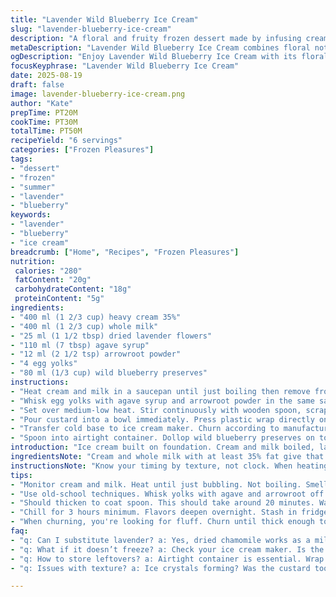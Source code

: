 ```yaml
---
title: "Lavender Wild Blueberry Ice Cream"
slug: "lavender-blueberry-ice-cream"
description: "A floral and fruity frozen dessert made by infusing cream and milk with dried lavender buds. Sweetened with agave syrup instead of honey for a subtler flavor, and thickened using arrowroot powder, offering a light texture. Wild blueberry preserves swirl through after churning, creating a marbled effect. This ice cream balances floral notes with bright berry sweetness. Chilled thoroughly before spinning is key to good texture. Lavender strained precisely prevents overpowering bitterness. Cooling on a plastic wrap surface avoids a skin forming. Freezes firm in one hour, softens in room temp letting flavors meld."
metaDescription: "Lavender Wild Blueberry Ice Cream combines floral notes and berry sweetness for a refreshing frozen treat."
ogDescription: "Enjoy Lavender Wild Blueberry Ice Cream with its floral aroma and tangy blueberries. A unique treat for warm days."
focusKeyphrase: "Lavender Wild Blueberry Ice Cream"
date: 2025-08-19
draft: false
image: lavender-blueberry-ice-cream.png
author: "Kate"
prepTime: PT20M
cookTime: PT30M
totalTime: PT50M
recipeYield: "6 servings"
categories: ["Frozen Pleasures"]
tags:
- "dessert"
- "frozen"
- "summer"
- "lavender"
- "blueberry"
keywords:
- "lavender"
- "blueberry"
- "ice cream"
breadcrumb: ["Home", "Recipes", "Frozen Pleasures"]
nutrition: 
 calories: "280"
 fatContent: "20g"
 carbohydrateContent: "18g"
 proteinContent: "5g"
ingredients:
- "400 ml (1 2/3 cup) heavy cream 35%"
- "400 ml (1 2/3 cup) whole milk"
- "25 ml (1 1/2 tbsp) dried lavender flowers"
- "110 ml (7 tbsp) agave syrup"
- "12 ml (2 1/2 tsp) arrowroot powder"
- "4 egg yolks"
- "80 ml (1/3 cup) wild blueberry preserves"
instructions:
- "Heat cream and milk in a saucepan until just boiling then remove from heat; add dried lavender buds. Cover and steep for 7 minutes. Important: do not oversteep or the lavender turns bitter and grassy. Strain mixture through fine sieve. Discard lavender solids."
- "Whisk egg yolks with agave syrup and arrowroot powder in the same saucepan, off heat, until smooth and pale. Gradually drizzle in warm infused cream mixture while whisking constantly to temper yolks and avoid curdling."
- "Set over medium-low heat. Stir continuously with wooden spoon, scraping bottom and sides to prevent sticking. Cook until mixture thickens enough to coat the back of the spoon and leaves a clear trail when you run your finger through it. This should take about 18-20 minutes. Do not rush; rushing causes lumps."
- "Pour custard into a bowl immediately. Press plastic wrap directly onto surface to prevent skin from forming. Let sit at room temperature for about 15 minutes. Chill in refrigerator for minimum 3 hours, ideally overnight, for flavors to fully develop and texture to firm up."
- "Transfer cold base to ice cream maker. Churn according to manufacturer instructions, approximately 25 minutes until thick and fluffy. Do not overchurn or ice cream will be grainy."
- "Spoon into airtight container. Dollop wild blueberry preserves on top. Using a spatula or spoon handle, gently swirl to create marbled effect without fully mixing. Freeze for at least 1 hour until firm. Let sit at room temperature 5 minutes before scooping to soften slightly."
introduction: "Ice cream built on foundation. Cream and milk boiled, lavender steeped just so–nothing harsh or bitter. Old-school tempering eggs; no shortcuts. Arrowroot, not cornstarch. Reason? Cleaner mouthfeel, better freeze-thaw stability. Agave brings sweetness, honey replaced to cut floral clash. Wild blueberry preserves swirl last-minute, adds jewel-like color, flavor bursts. Cooling is not rushed; chill deep, firm before spinning. Attention to textures at each stage: thick custard, soft but stable final product. Tips: strain lavender right, never steep too long or risk grassy undertones. Plastic wrap on surface fights skin, keeps custard pure. Churning time varies, watch for fluffy consistency, don’t overdo. Simple, bold, respectful of ingredients."
ingredientsNote: "Cream and whole milk with at least 35% fat give that rich mouthfeel—skimp here, ice cream turns icy and dull. Dried lavender flowers are key, fresh can be too pungent; if unavailable, substitute with 10 ml dried chamomile for mild floral note. Agave syrup substitutes honey; use if honey’s too strong or you want cleaner taste. Arrowroot powder replaces cornstarch for better clarity and texture, though cornstarch can work in a pinch—use half quantity. Wild blueberry preserves bring texture, sweetness and natural color—can swap with raspberry jam or black currant preserves depending on the season. Fresh blueberries can’t substitute well here due to freezing and texture issues. Avoid artificial flavors; flower bitterness comes from over-extracting, not the herb itself."
instructionsNote: "Know your timing by texture, not clock. When heating cream and milk, just at boil, bubbles starting to pop–stop. Steeping lavender too long turns custard bitter–watch smell and color. Whisk yolks and thickener off heat to prevent cooking eggs prematurely. Adding cream mixture slowly tempers the yolks to avoid scrambled bits. Cook custard over medium-low; whisk constantly; scrape bottom and sides to prevent lumps and burning. Thick custard, coats spoon, clear trail when finger rubbed: done. Pour into bowl fast, plastic wrap pressed directly avoids pellicle. Chill long—they deepen flavor and improve consistency. Churn chilled base only; lukewarm base makes texture worse. Swirl preserves in as final step to keep flavor distinct, avoid fully mixing or color dulls. After freezing, softening a few minutes helps scoop and mouthfeel."
tips:
- "Monitor cream and milk. Heat until just bubbling. Not boiling. Smell changes subtly; perfect signal. Stir right after adding lavender—feel the warmth. Steeping too long? That bitterness. Just 7 minutes."
- "Use old-school techniques. Whisk yolks with agave and arrowroot off heat. Cream mixture should drizzle in gradually. This tempers and avoids scrambled bits. If it starts curdling, panic now. Recheck heat."
- "Should thicken to coat spoon. This should take around 20 minutes. Watch closely. Constant stirring avoids lumps. Spoon should leave a clear trail. Quick check, run your finger through custard."
- "Chill for 3 hours minimum. Flavors deepen overnight. Stash in fridge, covered tightly. Don’t rush it; uninterrupted cooling improves texture. Skipping this step? Bad idea."
- "When churning, you're looking for fluff. Churn until thick enough to hold swirl from blueberry preserves. After about 25 minutes, check texture before stopping. Overchurning? Yikes. Grainy ice cream."
faq:
- "q: Can I substitute lavender? a: Yes, dried chamomile works as a milder option. Can use culinary lavender. Fresh? Often too strong."
- "q: What if it doesn’t freeze? a: Check your ice cream maker. Is the base too warm? It should be chilled. Overchurning? Soft is great until you freeze."
- "q: How to store leftovers? a: Airtight container is essential. Wrap tightly if using plastic wrap. Avoiding freezer burn—key here. Consume within a couple weeks."
- "q: Issues with texture? a: Ice crystals forming? Was the custard too warm? Always chill before spinning. Unattended churning? Bad texture; keep an eye."

---
```


